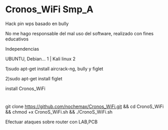 # Cronos_WiFi  Smp_A
Hack pin wps basado en bully


No me hago responsable del mal uso del software, realizado con fines educativos 

Independencias

UBUNTU, Debian... 1 | Kali linux 2

1)sudo apt-get install aircrack-ng, bully y figlet

2)sudo apt-get install figlet

install Cronos_WiFi
#
git clone https://github.com/nochemax/Cronos_WiFi.git && cd CronoS_WiFi && chmod +x CronoS_WiFi.sh && ./CronoS_WiFi.sh

Efectuar ataques sobre router con LAB,PCB


